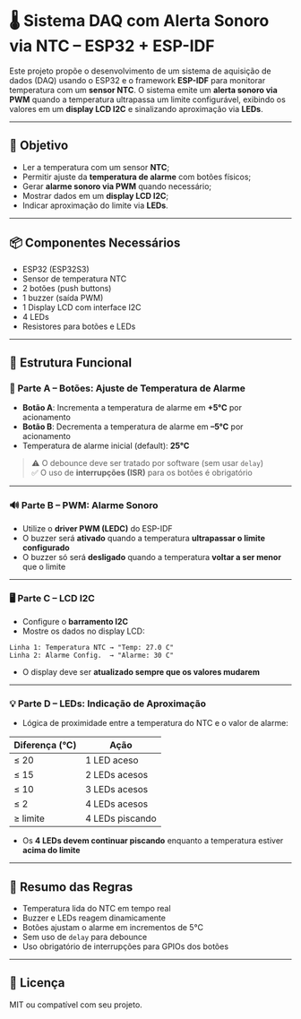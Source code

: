 # 🌡️ Sistema DAQ com Alerta Sonoro via NTC – ESP32 + ESP-IDF

Este projeto propõe o desenvolvimento de um sistema de aquisição de dados (DAQ) usando o ESP32 e o framework **ESP-IDF** para monitorar temperatura com um **sensor NTC**. O sistema emite um **alerta sonoro via PWM** quando a temperatura ultrapassa um limite configurável, exibindo os valores em um **display LCD I2C** e sinalizando aproximação via **LEDs**.

---

## 🎯 Objetivo

- Ler a temperatura com um sensor **NTC**;
- Permitir ajuste da **temperatura de alarme** com botões físicos;
- Gerar **alarme sonoro via PWM** quando necessário;
- Mostrar dados em um **display LCD I2C**;
- Indicar aproximação do limite via **LEDs**.

---

## 📦 Componentes Necessários

- ESP32 (ESP32S3)
- Sensor de temperatura NTC
- 2 botões (push buttons)
- 1 buzzer (saída PWM)
- 1 Display LCD com interface I2C
- 4 LEDs
- Resistores para botões e LEDs

---

## 🧱 Estrutura Funcional

### 🔘 Parte A – Botões: Ajuste de Temperatura de Alarme

- **Botão A**: Incrementa a temperatura de alarme em **+5°C** por acionamento
- **Botão B**: Decrementa a temperatura de alarme em **–5°C** por acionamento
- Temperatura de alarme inicial (default): **25°C**

> ⚠️ O debounce deve ser tratado por software (sem usar `delay`)  
> ✅ O uso de **interrupções (ISR)** para os botões é obrigatório

---

### 🔊 Parte B – PWM: Alarme Sonoro

- Utilize o **driver PWM (LEDC)** do ESP-IDF
- O buzzer será **ativado** quando a temperatura **ultrapassar o limite configurado**
- O buzzer só será **desligado** quando a temperatura **voltar a ser menor** que o limite

---

### 🖥️ Parte C – LCD I2C

- Configure o **barramento I2C**
- Mostre os dados no display LCD:

```
Linha 1: Temperatura NTC → "Temp: 27.0 C"
Linha 2: Alarme Config.  → "Alarme: 30 C"
```

- O display deve ser **atualizado sempre que os valores mudarem**

---

### 💡 Parte D – LEDs: Indicação de Aproximação

- Lógica de proximidade entre a temperatura do NTC e o valor de alarme:

| Diferença (°C) | Ação                  |
|----------------|------------------------|
| ≤ 20           | 1 LED aceso            |
| ≤ 15           | 2 LEDs acesos          |
| ≤ 10           | 3 LEDs acesos          |
| ≤ 2            | 4 LEDs acesos          |
| ≥ limite       | 4 LEDs piscando        |

- Os **4 LEDs devem continuar piscando** enquanto a temperatura estiver **acima do limite**

---

## 🔄 Resumo das Regras

- Temperatura lida do NTC em tempo real
- Buzzer e LEDs reagem dinamicamente
- Botões ajustam o alarme em incrementos de 5°C
- Sem uso de `delay` para debounce
- Uso obrigatório de interrupções para GPIOs dos botões

---

## 📎 Licença

MIT ou compatível com seu projeto.
